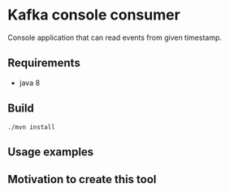 # Kafka console consumer

Console application that can read events from given timestamp.

## Requirements
* java 8

## Build
`./mvn install`

## Usage examples


## Motivation to create this tool

